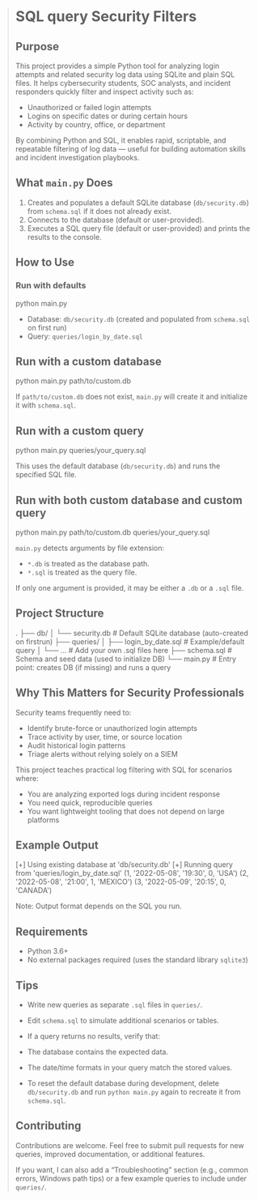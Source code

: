 > # SQL query Security Filters
>
> ## Purpose
>
> This project provides a simple Python tool for analyzing login attempts and related security log data using SQLite and plain SQL files. It helps cybersecurity students, SOC analysts, and incident responders quickly filter and inspect activity such as:
>
> - Unauthorized or failed login attempts
> - Logins on specific dates or during certain hours
> - Activity by country, office, or department
>
> By combining Python and SQL, it enables rapid, scriptable, and repeatable filtering of log data — useful for building automation skills and incident investigation playbooks.
>
> ## What `main.py` Does
>
> 1.  Creates and populates a default SQLite database (`db/security.db`) from `schema.sql` if it does not already exist.
> 2.  Connects to the database (default or user-provided).
> 3.  Executes a SQL query file (default or user-provided) and prints the results to the console.
>
> ## How to Use
>
> ### Run with defaults
>
> python main.py
>
> - Database: `db/security.db` (created and populated from `schema.sql` on first run)
> - Query: `queries/login_by_date.sql`
>
> ## Run with a custom database
>
> python main.py path/to/custom.db
>
> If `path/to/custom.db` does not exist, `main.py` will create it and initialize it with `schema.sql`.
>
> ## Run with a custom query
>
> python main.py queries/your_query.sql
>
> This uses the default database (`db/security.db`) and runs the specified SQL file.
>
> ## Run with both custom database and custom query
>
> python main.py path/to/custom.db queries/your_query.sql
>
> `main.py` detects arguments by file extension:
>
> - `*.db` is treated as the database path.
> - `*.sql` is treated as the query file.
>
> If only one argument is provided, it may be either a `.db` or a `.sql` file.
>
> ## Project Structure
>
> .
> ├── db/
> │ └── security.db # Default SQLite database (auto-created on firstrun)
> ├── queries/
> │ ├── login_by_date.sql # Example/default query
> │ └── ... # Add your own .sql files here
> ├── schema.sql # Schema and seed data (used to initialize DB)
> └── main.py # Entry point: creates DB (if missing) and runs a query
>
> ## Why This Matters for Security Professionals
>
> Security teams frequently need to:
>
> - Identify brute-force or unauthorized login attempts
> - Trace activity by user, time, or source location
> - Audit historical login patterns
> - Triage alerts without relying solely on a SIEM
>
> This project teaches practical log filtering with SQL for scenarios where:
>
> - You are analyzing exported logs during incident response
> - You need quick, reproducible queries
> - You want lightweight tooling that does not depend on large platforms
>
> ## Example Output
>
> [+] Using existing database at 'db/security.db'
> [+] Running query from 'queries/login_by_date.sql'
> (1, '2022-05-08', '19:30', 0, 'USA')
> (2, '2022-05-08', '21:00', 1, 'MEXICO')
> (3, '2022-05-09', '20:15', 0, 'CANADA')
>
> Note: Output format depends on the SQL you run.
>
> ## Requirements
>
> - Python 3.6+
> - No external packages required (uses the standard library `sqlite3`)
>
> ## Tips
>
> - Write new queries as separate `.sql` files in `queries/`.
> - Edit `schema.sql` to simulate additional scenarios or tables.
> - If a query returns no results, verify that:
>
> - The database contains the expected data.
> - The date/time formats in your query match the stored values.
>
> - To reset the default database during development, delete `db/security.db` and run `python main.py` again to recreate it from `schema.sql`.
>
> ## Contributing
>
> Contributions are welcome. Feel free to submit pull requests for new queries, improved documentation, or additional features.
>
> If you want, I can also add a “Troubleshooting” section (e.g., common errors, Windows path tips) or a few example queries to include under `queries/`.
